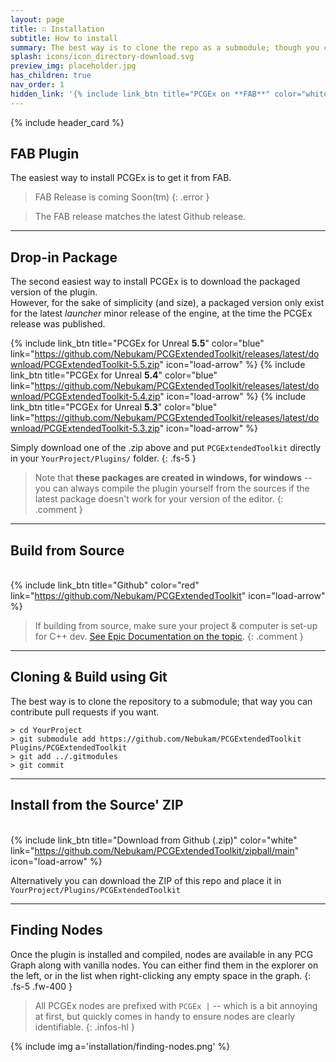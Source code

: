 ```yaml
---
layout: page
title: ∷ Installation
subtitle: How to install
summary: The best way is to clone the repo as a submodule; though you can also download pre-packaged versions.
splash: icons/icon_directory-download.svg
preview_img: placeholder.jpg
has_children: true
nav_order: 1
hidden_link: '{% include link_btn title="PCGEx on **FAB**" color="white" link="https://www.fab.com/listings/a5061972-6875-4052-a7fd-7c33f6531ec3" icon="load-arrow" %}'
---
```


{% include header_card %}

## FAB Plugin

The easiest way to install PCGEx is to get it from FAB.  
> FAB Release is coming Soon(tm)
{: .error }

> The FAB release matches the latest Github release.

---
## Drop-in Package

The second easiest way to install PCGEx is to download the packaged version of the plugin.  
However, for the sake of simplicity (and size), a packaged version only exist for the latest *launcher* minor release of the engine, at the time the PCGEx release was published.  

{% include link_btn title="PCGEx for Unreal **5.5**" color="blue" link="https://github.com/Nebukam/PCGExtendedToolkit/releases/latest/download/PCGExtendedToolkit-5.5.zip" icon="load-arrow" %}
{% include link_btn title="PCGEx for Unreal **5.4**" color="blue" link="https://github.com/Nebukam/PCGExtendedToolkit/releases/latest/download/PCGExtendedToolkit-5.4.zip" icon="load-arrow" %}
{% include link_btn title="PCGEx for Unreal **5.3**" color="blue" link="https://github.com/Nebukam/PCGExtendedToolkit/releases/latest/download/PCGExtendedToolkit-5.3.zip" icon="load-arrow" %}

Simply download one of the .zip above and put `PCGExtendedToolkit` directly in your `YourProject/Plugins/` folder.
{: .fs-5 }

> Note that **these packages are created in windows, for windows** -- you can always compile the plugin yourself from the sources if the latest package doesn't work for your version of the editor.
{: .comment }

---

## Build from Source
   
{% include link_btn title="Github" color="red" link="https://github.com/Nebukam/PCGExtendedToolkit" icon="load-arrow" %}

> If building from source, make sure your project & computer is set-up for C++ dev. [See Epic Documentation on the topic](https://docs.unrealengine.com/4.26/en-US/ProductionPipelines/DevelopmentSetup/VisualStudioSetup/).
{: .comment }

---

## Cloning & Build using Git
   
The best way is to clone the repository to a submodule; that way you can contribute pull requests if you want.

```console
> cd YourProject
> git submodule add https://github.com/Nebukam/PCGExtendedToolkit Plugins/PCGExtendedToolkit
> git add ../.gitmodules
> git commit
```

---

## Install from the Source' ZIP 
   
{% include link_btn title="Download from Github (.zip)" color="white" link="https://github.com/Nebukam/PCGExtendedToolkit/zipball/main" icon="load-arrow" %}

Alternatively you can download the ZIP of this repo and place it in `YourProject/Plugins/PCGExtendedToolkit`

---

## Finding Nodes

Once the plugin is installed and compiled, nodes are available in any PCG Graph along with vanilla nodes. You can either find them in the explorer on the left, or in the list when right-clicking any empty space in the graph.
{: .fs-5 .fw-400 }

> All PCGEx nodes are prefixed with `PCGEx |` -- which is a bit annoying at first, but quickly comes in handy to ensure nodes are clearly identifiable.
{: .infos-hl }

{% include img a='installation/finding-nodes.png' %}